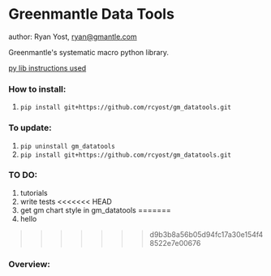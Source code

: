 
# Greenmantle Data Tools

author: Ryan Yost, ryan@gmantle.com

Greenmantle's systematic macro python library.

[py lib instructions used](https://medium.com/analytics-vidhya/how-to-create-a-python-library-7d5aea80cc3f)


### How to install:
1. `pip install git+https://github.com/rcyost/gm_datatools.git`

### To update:
1. `pip uninstall gm_datatools`
2. `pip install git+https://github.com/rcyost/gm_datatools.git`


### TO DO:
1. tutorials
3. write tests
<<<<<<< HEAD
4. get gm chart style in gm_datatools
=======
4. hello
>>>>>>> d9b3b8a56b05d94fc17a30e154f48522e7e00676


### Overview:



